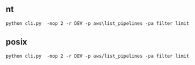 
## nt
```python cli.py  -nop 2 -r DEV -p aws\list_pipelines -pa filter limit  ```
## posix
```python cli.py  -nop 2 -r DEV -p aws/list_pipelines -pa filter limit  ```
